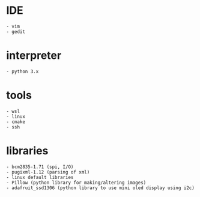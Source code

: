 # IDE
	- vim
	- gedit

# interpreter 
	- python 3.x
# tools
	- wsl
	- linux
	- cmake
	- ssh
# libraries
	- bcm2835-1.71 (spi, I/O)
	- pugixml-1.12 (parsing of xml)
	- linux default libraries
	- Pillow (python library for making/altering images)
	- adafruit_ssd1306 (python library to use mini oled display using i2c)

